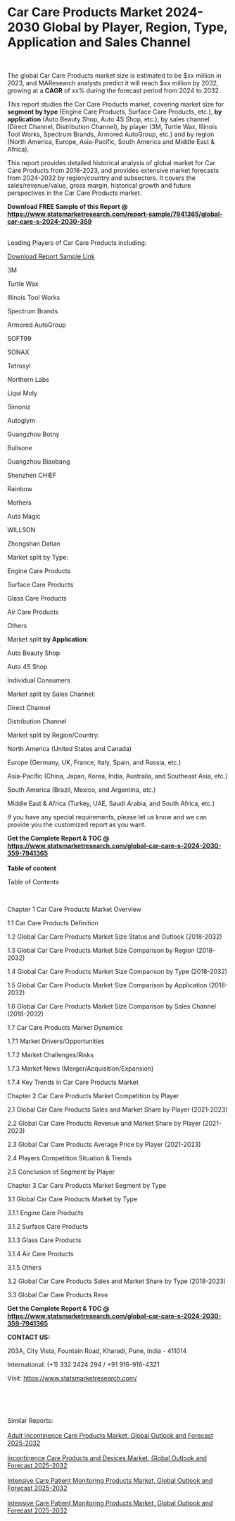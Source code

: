<h1>Car Care Products Market 2024-2030 Global by Player, Region, Type, Application and Sales Channel</h1><br/><p>The global Car Care Products market size is estimated to be $xx million in 2023, and MAResearch analysts predict it will reach $xx million by 2032, growing at a <strong>CAGR</strong> of xx% during the forecast period from 2024 to 2032.</p><p>
 
 This report studies the Car Care Products market, covering market size for <strong>segment by type</strong> (Engine Care Products, Surface Care Products, etc.), <strong>by application</strong> (Auto Beauty Shop, Auto 4S Shop, etc.), by sales channel (Direct Channel, Distribution Channel), by player (3M, Turtle Wax, Illinois Tool Works, Spectrum Brands, Armored AutoGroup, etc.) and by region (North America, Europe, Asia-Pacific, South America and Middle East & Africa).</p><p>
 
 This report provides detailed historical analysis of global market for Car Care Products from 2018-2023, and provides extensive market forecasts from 2024-2032 by region/country and subsectors. It covers the sales/revenue/value, gross margin, historical growth and future perspectives in the Car Care Products market.</p><div><b>Download FREE Sample of this Report @ <a href="https://www.statsmarketresearch.com/download-free-sample/7941365/global-car-care-s-2024-2030-359">https://www.statsmarketresearch.com/report-sample/7941365/global-car-care-s-2024-2030-359</a></b></div><br><p>
 
 Leading Players of Car Care Products including:</p><p><a href="https://www.statsmarketresearch.com/download-free-sample/7941365/global-car-care-s-2024-2030-359">Download Report Sample Link</a></p><p>3M</p><p>Turtle Wax</p><p>Illinois Tool Works</p><p>Spectrum Brands</p><p>Armored AutoGroup</p><p>SOFT99</p><p>SONAX</p><p>Tetrosyl</p><p>Northern Labs</p><p>Liqui Moly</p><p>Simoniz</p><p>Autoglym</p><p>Guangzhou Botny</p><p>Bullsone</p><p>Guangzhou Biaobang</p><p>Shenzhen CHIEF</p><p>Rainbow</p><p>Mothers</p><p>Auto Magic</p><p>WILLSON</p><p>Zhongshan Datian</p><p>
 
 Market split by Type:</p><p>Engine Care Products</p><p>Surface Care Products</p><p>Glass Care Products</p><p>Air Care Products</p><p>Others</p><p>
 
 Market split <strong>by Application</strong>:</p><p>Auto Beauty Shop</p><p>Auto 4S Shop</p><p>Individual Consumers</p><p>
 
 Market split by Sales Channel:</p><p>Direct Channel</p><p>Distribution Channel</p><p>
 
 Market split by Region/Country:</p><p>North America (United States and Canada)</p><p>Europe (Germany, UK, France, Italy, Spain, and Russia, etc.)</p><p>Asia-Pacific (China, Japan, Korea, India, Australia, and Southeast Asia, etc.)</p><p>South America (Brazil, Mexico, and Argentina, etc.)</p><p>Middle East & Africa (Turkey, UAE, Saudi Arabia, and South Africa, etc.)</p><p>
 
 If you have any special requirements, please let us know and we can provide you the customized report as you want.</p><div><b>Get the Complete Report & TOC @ <a href="https://www.statsmarketresearch.com/global-car-care-s-2024-2030-359-7941365">https://www.statsmarketresearch.com/global-car-care-s-2024-2030-359-7941365</a></b></div><br><b>Table of content</b><p>Table of Contents<br />
 
 <br />
 
 Chapter 1 Car Care Products Market Overview<br />
 
  1.1 Car Care Products Definition<br />
 
  1.2 Global Car Care Products Market Size Status and Outlook (2018-2032)<br />
 
  1.3 Global Car Care Products Market Size Comparison by Region (2018-2032)<br />
 
  1.4 Global Car Care Products Market Size Comparison by Type (2018-2032)<br />
 
  1.5 Global Car Care Products Market Size Comparison by Application (2018-2032)<br />
 
  1.6 Global Car Care Products Market Size Comparison by Sales Channel (2018-2032)<br />
 
  1.7 Car Care Products Market Dynamics<br />
 
  1.7.1 Market Drivers/Opportunities<br />
 
  1.7.2 Market Challenges/Risks<br />
 
  1.7.3 Market News (Merger/Acquisition/Expansion)<br />
 
  1.7.4 Key Trends in Car Care Products Market<br />
 
 Chapter 2 Car Care Products Market Competition by Player<br />
 
  2.1 Global Car Care Products Sales and Market Share by Player (2021-2023)<br />
 
  2.2 Global Car Care Products Revenue and Market Share by Player (2021-2023)<br />
 
  2.3 Global Car Care Products Average Price by Player (2021-2023)<br />
 
  2.4 Players Competition Situation & Trends<br />
 
  2.5 Conclusion of Segment by Player<br />
 
 Chapter 3 Car Care Products Market Segment by Type<br />
 
  3.1 Global Car Care Products Market by Type<br />
 
  3.1.1 Engine Care Products<br />
 
  3.1.2 Surface Care Products<br />
 
  3.1.3 Glass Care Products<br />
 
  3.1.4 Air Care Products<br />
 
  3.1.5 Others<br />
 
  3.2 Global Car Care Products Sales and Market Share by Type (2018-2023)<br />
 
  3.3 Global Car Care Products Reve<br><div><b>Get the Complete Report & TOC @ <a href="https://www.statsmarketresearch.com/global-car-care-s-2024-2030-359-7941365">https://www.statsmarketresearch.com/global-car-care-s-2024-2030-359-7941365</a></b></div></p>
 
 <b>CONTACT US:</b><br>
 
 203A, City Vista, Fountain Road, Kharadi, Pune, India - 411014 <br>
 
 International: (+1) 332 2424 294 / +91 916-916-4321<br>
 
 Visit: <a href="https://www.statsmarketresearch.com/">https://www.statsmarketresearch.com/</a>
 
 <br>
 
 <br><br>Similar Reports: <br><br><a href="https://www.statsmarketresearch.com/global-adult-incontinence-care-s-forecast-2025-2032-55-8035919">Adult Incontinence Care Products Market, Global Outlook and Forecast 2025-2032</a><br><br><a href="https://www.statsmarketresearch.com/global-incontinence-care-s-devices-forecast-2025-2032-435-8035918">Incontinence Care Products and Devices Market, Global Outlook and Forecast 2025-2032</a><br><br><a href="https://www.statsmarketresearch.com/global-intensive-care-patient-monitoring-s-forecast-2025-2032-99-8034871">Intensive Care Patient Monitoring Products Market, Global Outlook and Forecast 2025-2032</a><br><br><a href="https://www.statsmarketresearch.com/global-intensive-care-patient-monitoring-s-forecast-2025-2032-564-8034670">Intensive Care Patient Monitoring Products Market, Global Outlook and Forecast 2025-2032</a><br><br>